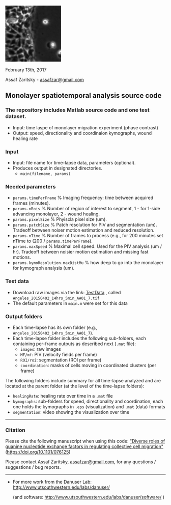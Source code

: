 ![Alt Text](monoLogo2.PNG?raw=true "MonoLogo")

February 13th, 2017

Assaf Zaritsky - assafzar@gmail.com

## Monolayer spatiotemporal analysis source code
### The repository includes Matlab source code and one test dataset.

- Input: time laspe of monolayer migration experiment (phase contrast)
- Output: speed, directionality and coordinaion kymographs, wound healing rate

### Input

- Input: file name for time-lapse data, parameters (optional).
- Produces output in designated directories.
  - `main(filename, params)`

### Needed parameters
- `params.timePerFrame` % Imaging frequency: time between acquired frames (minutes).
- `params.nRois` % Number of region of interest to segment, 1 - for 1-side advancing monolayer, 2 - wound healing.
- `params.pixelSize` % Phyiscla pixel size (um).
- `params.patchSize` % Patch resolution for PIV and segmentation (um). Tradeoff between noiser motion estimation and reduced resolution.
- `params.nTime` % Number of frames to process (e.g., for 200 minutes set nTime to (200 / `params.timePerFrame`).
- `params.maxSpeed` % Maximal cell speed. Used for the PIV analysis (um / hr). Tradeoff between noisier motion estimation and missing fast motions.
- `params.kymoResolution.maxDistMu` % how deep to go into the monolayer for kymograph analysis (um).

### Test data
- Download raw images via the link: [TestData](https://cloud.biohpc.swmed.edu/index.php/s/SWGQQJySbOI206o/download) , called `Angeles_20150402_14hrs_5min_AA01_7.tif`
- The default parameters in `main.m` were set for this data

### Output folders
- Each time-lapse has its own folder (e.g., `Angeles_20150402_14hrs_5min_AA01_7`). 
- Each time-lapse folder  includes the following sub-folders, each containing per-frame outputs as described next (`.mat` file):
  - `images`: raw images
  - `MF/mf`: PIV (velocity fields per frame) 
  - `ROI/roi`: segmentation (ROI per frame)
  - `coordination`: masks of cells moving in coordinated clusters (per frame)

The following folders include summary for all time-lapse analyzed and are located at the parent folder (at the level of the time-lapse folders):
- `healingRate`: healing rate over time in a `.mat` file
- `kymographs`: sub-folders for speed, directionality and coordination, each one holds the kymographs in `.eps` (visualization) and `.mat` (data) formats
- `segmentation`: video showing the visualization over time

-----------------

### Citation

Please cite the following manuscript when using this code:
["Diverse roles of guanine nucleotide exchange factors in regulating collective cell migration"](https://doi.org/10.1101/076125) (https://doi.org/10.1101/076125)

Please contact Assaf Zaritsky, assafzar@gmail.com, for any questions / suggestions / bug reports.

-----------------

+ For more work from the Danuser Lab: http://www.utsouthwestern.edu/labs/danuser/

  (and software: http://www.utsouthwestern.edu/labs/danuser/software/ )
